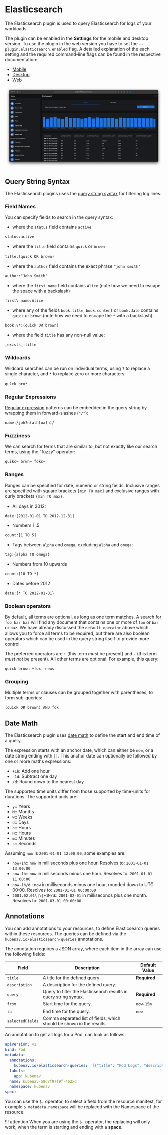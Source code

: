 # Elasticsearch

The Elasticsearch plugin is used to query Elasticsearch for logs of your workloads.

The plugin can be enabled in the **Settings** for the mobile and desktop version. To use the plugin in the web version you have to set the `--plugin.elasticsearch.enabled` flag. A detailed explanation of the each setting and the required command-line flags can be found in the respective documentation:

- [Mobile](../mobile/settings.md#elasticsearch)
- [Desktop](../desktop/settings.md#elasticsearch)
- [Web](../web/command-line-flags.md)

![Elasticsearch](../images/plugins/elasticsearch.png)

## Query String Syntax

The Elasticsearch plugins uses the [query string syntax](https://www.elastic.co/guide/en/elasticsearch/reference/current/query-dsl-query-string-query.html#query-string-syntax) for filtering log lines.

### Field Names

You can specify fields to search in the query syntax:

- where the `status` field contains `active`

```txt
status:active
```

- where the `title` field contains `quick` or `brown`

```txt
title:(quick OR brown)
```

- where the `author` field contains the exact phrase `"john smith"`

```txt
author:"John Smith"
```

- where the `first name` field contains `Alice` (note how we need to escape the space with a backslash)

```txt
first\ name:Alice
```

- where any of the fields `book.title`, `book.content` or `book.date` contains `quick` or `brown` (note how we need to escape the `*` with a backslash):

```txt
book.\*:(quick OR brown)
```

- where the field `title` has any non-null value:

```txt
_exists_:title
```

### Wildcards

Wildcard searches can be run on individual terms, using `?` to replace a single character, and `*` to replace zero or more characters:

```txt
qu?ck bro*
```

### Regular Expressions

[Regular expression](https://www.elastic.co/guide/en/elasticsearch/reference/current/regexp-syntax.html) patterns can be embedded in the query string by wrapping them in forward-slashes (`"/"`):

```txt
name:/joh?n(ath[oa]n)/
```

### Fuzziness

We can search for terms that are similar to, but not exactly like our search terms, using the "fuzzy" operator:

```txt
quikc~ brwn~ foks~
```

### Ranges

Ranges can be specified for date, numeric or string fields. Inclusive ranges are specified with square brackets `[min TO max]` and exclusive ranges with curly brackets `{min TO max}`.

- All days in 2012:

```txt
date:[2012-01-01 TO 2012-12-31]
```

- Numbers 1..5

```txt
count:[1 TO 5]
```

- Tags between `alpha` and `omega`, excluding `alpha` and `omega`:

```txt
tag:{alpha TO omega}
```

- Numbers from 10 upwards

```txt
count:[10 TO *]
```

- Dates before 2012

```txt
date:{* TO 2012-01-01}
```

### Boolean operators

By default, all terms are optional, as long as one term matches.  A search for `foo bar baz` will find any document that contains one or more of `foo` or `bar` or `baz`.  We have already discussed the `default_operator` above which allows you to force all terms to be required, but there are also boolean operators which can be used in the query string itself
to provide more control.

The preferred operators are `+` (this term *must* be present) and `-` (this term *must not* be present). All other terms are optional. For example, this query:

```txt
quick brown +fox -news
```

### Grouping

Multiple terms or clauses can be grouped together with parentheses, to form sub-queries:

```txt
(quick OR brown) AND fox
```

## Date Math

The Elasticsearch plugin uses [date math](https://www.elastic.co/guide/en/elasticsearch/reference/current/common-options.html#date-math) to define the start and end time of a query.

The expression starts with an anchor date, which can either be `now`, or a date string ending with `||`. This anchor date can optionally be followed by one or more maths expressions:

- `+1h`: Add one hour
- `-1d`: Subtract one day
- `/d`: Round down to the nearest day

The supported time units differ from those supported by time-units for durations. The supported units are:

- `y`:: Years
- `M`:: Months
- `w`:: Weeks
- `d`:: Days
- `h`:: Hours
- `H`:: Hours
- `m`:: Minutes
- `s`:: Seconds

Assuming `now` is `2001-01-01 12:00:00`, some examples are:

- `now+1h`:: `now` in milliseconds plus one hour. Resolves to: `2001-01-01 13:00:00`
- `now-1h`:: `now` in milliseconds minus one hour. Resolves to: `2001-01-01 11:00:00`
- `now-1h/d`:: `now` in milliseconds minus one hour, rounded down to UTC 00:00. Resolves to: `2001-01-01 00:00:00`
- `2001.02.01\|\|+1M/d`:: `2001-02-01` in milliseconds plus one month. Resolves to: `2001-03-01 00:00:00`

## Annotations

You can add annotations to your resources, to define Elasticsearch queries within these resources. The queries can be defined via the `kubenav.io/elasticsearch-queries` annotations.

The annotation requires a JSON array, where each item in the array can use the following fields:

| Field | Description | Default Value |
| ----- | ----------- | ------------- |
| `title` | A title for the defined query. | **Required** |
| `description` | A description for the defined query. | |
| `query` | Query to filter the Elasticsearch results in query string syntax. | **Required** |
| `from` | Start time for the query. | `now-15m` |
| `to` | End time for the query. | `now` |
| `selectedFields` | Comma separated list of fields, which should be shown in the results. | |

An annotation to get all logs for a Pod, can look as follows:

```yaml
apiVersion: v1
kind: Pod
metadata:
  annotations:
    kubenav.io/elasticsearch-queries: '[{"title": "Pod Logs", "description": "All logs for the current Pod.", "query": "kubernetes.namespace: $.metadata.namespace AND kubernetes.pod.name: $.metadata.name ", "selectedFields": "kubernetes.labels.app,host.name"}]'
  labels:
    app: kubenav
  name: kubenav-58d7f97f9f-462xd
  namespace: kubenav
spec:
```

You can use the `$.` operator, to select a field from the resource manifest, for example `$.metadata.namespace` will be replaced with the Namespace of the resource.

!!! attention
    When you are using the `$.` operator, the replacing will only work, when the term is starting and ending with a **space**.
